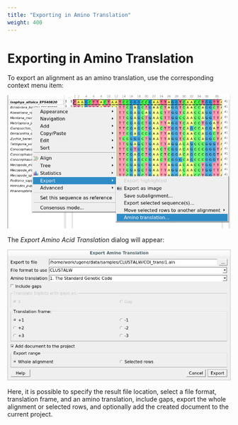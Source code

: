 ```yaml
---
title: "Exporting in Amino Translation"
weight: 400
---
```



# Exporting in Amino Translation

To export an alignment as an amino translation, use the corresponding context menu item:


![](/images/66814006/66814004.png)

The _Export Amino Acid Translation_ dialog will appear:


![](/images/66814006/66814005.png)

Here, it is possible to specify the result file location, select a file format, translation frame, and an amino translation, include gaps, export the whole alignment or selected rows, and optionally add the created document to the current project.